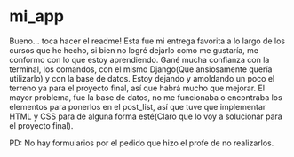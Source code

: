 # mi_app

Bueno... toca hacer el readme! Esta fue mi entrega favorita a lo largo de los cursos que he hecho, si bien no logré dejarlo como me gustaría, me conformo con lo que estoy aprendiendo. Gané mucha confianza con la terminal, los comandos, con el mismo Django(Que ansiosamente quería utilizarlo) y con la base de datos. Estoy dejando y amoldando un poco el terreno ya para el proyecto final, así que habrá mucho que mejorar. El mayor problema, fue la base de datos, no me funcionaba o encontraba los elementos para ponerlos en el post_list, así que tuve que implementar HTML y CSS para de alguna forma esté(Claro que lo voy a solucionar para el proyecto final).

PD: No hay formularios por el pedido que hizo el profe de no realizarlos.